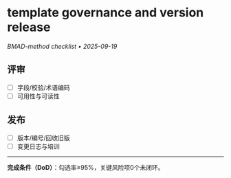 # template governance and version release

_BMAD-method checklist • 2025-09-19_

## 评审

- [ ] 字段/校验/术语编码
- [ ] 可用性与可读性

## 发布

- [ ] 版本/编号/回收旧版
- [ ] 变更日志与培训

---

**完成条件（DoD）**：勾选率≥95%，关键风险项0个未闭环。
